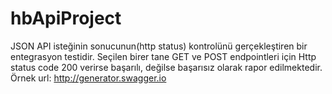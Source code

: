 # hbApiProject

JSON API isteğinin sonucunun(http status) kontrolünü gerçekleştiren bir entegrasyon testidir.
Seçilen birer tane GET ve POST endpointleri için Http status code 200 verirse başarılı,
değilse başarısız olarak rapor edilmektedir. 
Örnek url: http://generator.swagger.io
